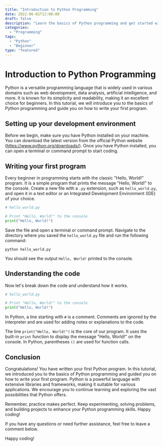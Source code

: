 ```yaml
---
title: "Introduction to Python Programming"
date: 2022-06-01T12:00:00
draft: false
description: "Learn the basics of Python programming and get started with writing your first program."
categories:
  - "Programming"
tags:
  - "Python"
  - "Beginner"
type: "featured"
---
```


# Introduction to Python Programming

Python is a versatile programming language that is widely used in various domains such as web development, data analysis, artificial intelligence, and more. It is known for its simplicity and readability, making it an excellent choice for beginners. In this tutorial, we will introduce you to the basics of Python programming and guide you on how to write your first program.

## Setting up your development environment

Before we begin, make sure you have Python installed on your machine. You can download the latest version from the official Python website (https://www.python.org/downloads/). Once you have Python installed, you can open a terminal or command prompt to start coding.

## Writing your first program

Every beginner in programming starts with the classic "Hello, World!" program. It is a simple program that prints the message "Hello, World!" to the console. Create a new file with a `.py` extension, such as `hello_world.py`, and open it in a text editor or an Integrated Development Environment (IDE) of your choice.

```python
# hello_world.py

# Print "Hello, World!" to the console
print("Hello, World!")
```

Save the file and open a terminal or command prompt. Navigate to the directory where you saved the `hello_world.py` file and run the following command:

```shell
python hello_world.py
```

You should see the output `Hello, World!` printed to the console.

## Understanding the code

Now let's break down the code and understand how it works.

```python
# hello_world.py

# Print "Hello, World!" to the console
print("Hello, World!")
```

In Python, a line starting with `#` is a comment. Comments are ignored by the interpreter and are used for adding notes or explanations to the code.

The line `print("Hello, World!")` is the core of our program. It uses the built-in `print` function to display the message "Hello, World!" on the console. In Python, parentheses `()` are used for function calls.

## Conclusion

Congratulations! You have written your first Python program. In this tutorial, we introduced you to the basics of Python programming and guided you on how to write your first program. Python is a powerful language with extensive libraries and frameworks, making it suitable for various applications. We encourage you to continue learning and exploring the vast possibilities that Python offers.

Remember, practice makes perfect. Keep experimenting, solving problems, and building projects to enhance your Python programming skills. Happy coding!

If you have any questions or need further assistance, feel free to leave a comment below.

Happy coding!

```
